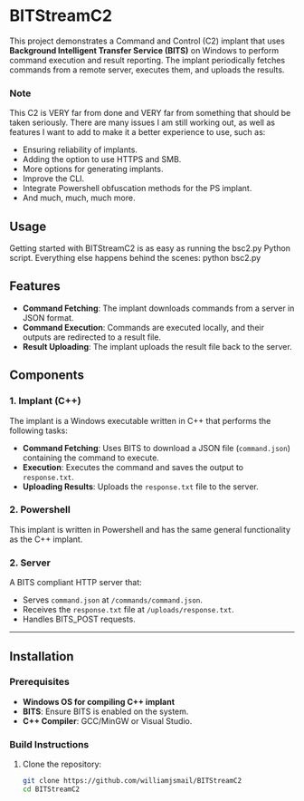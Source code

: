 # BITStreamC2

This project demonstrates a Command and Control (C2) implant that uses **Background Intelligent Transfer Service (BITS)** on Windows to perform command execution and result reporting. The implant periodically fetches commands from a remote server, executes them, and uploads the results.

### Note
This C2 is VERY far from done and VERY far from something that should be taken seriously. There are many issues I am still working out, as well as features I want to add to make it a better experience to use, such as:
- Ensuring reliability of implants.
- Adding the option to use HTTPS and SMB.
- More options for generating implants.
- Improve the CLI.
- Integrate Powershell obfuscation methods for the PS implant.
- And much, much, much more.

## Usage
Getting started with BITStreamC2 is as easy as running the bsc2.py Python script. Everything else happens behind the scenes: python bsc2.py

## Features

- **Command Fetching**: The implant downloads commands from a server in JSON format.
- **Command Execution**: Commands are executed locally, and their outputs are redirected to a result file.
- **Result Uploading**: The implant uploads the result file back to the server.

## Components

### 1. **Implant (C++)**
The implant is a Windows executable written in C++ that performs the following tasks:
- **Command Fetching**: Uses BITS to download a JSON file (`command.json`) containing the command to execute.
- **Execution**: Executes the command and saves the output to `response.txt`.
- **Uploading Results**: Uploads the `response.txt` file to the server.

### 2. **Powershell**
This implant is written in Powershell and has the same general functionality as the C++ implant.

### 2. **Server**
A BITS compliant HTTP server that:
- Serves `command.json` at `/commands/command.json`.
- Receives the `response.txt` file at `/uploads/response.txt`.
- Handles BITS_POST requests.

---

## Installation

### Prerequisites
- **Windows OS for compiling C++ implant**
- **BITS**: Ensure BITS is enabled on the system.
- **C++ Compiler**: GCC/MinGW or Visual Studio.

### Build Instructions
1. Clone the repository:
   ```bash
   git clone https://github.com/williamjsmail/BITStreamC2
   cd BITStreamC2
